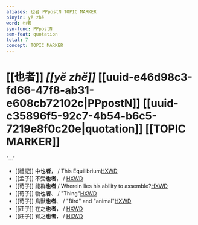 ```yaml
---
aliases: 也者 PPpostN TOPIC MARKER
pinyin: yě zhě
word: 也者
syn-func: PPpostN
sem-feat: quotation
total: 7
concept: TOPIC MARKER 
---
```

# [[也者]] *[[yě zhě]]*  [[uuid-e46d98c3-fd66-47f8-ab31-e608cb72102c|PPpostN]] [[uuid-c35896f5-92c7-4b54-b6c5-7219e8f0c20e|quotation]] [[TOPIC MARKER]]
"..."
 - [[禮記]] 中**也者**，
                     / This Equilibrium[HXWD](https://hxwd.org/textview.html?location=KR1d0052_tls_032-1a.18)
 - [[孟子]] 不受**也者**，
                     / [HXWD](https://hxwd.org/textview.html?location=KR1h0001_tls_003-41a.17)
 - [[荀子]] 能群**也者** / Wherein lies his ability to assemble?[HXWD](https://hxwd.org/textview.html?location=KR3a0002_tls_012-6a.9)
 - [[荀子]] 物**也者**、 / "Thing"[HXWD](https://hxwd.org/textview.html?location=KR3a0002_tls_022-4a.16)
 - [[荀子]] 鳥獸**也者**、 / "Bird" and "animal"[HXWD](https://hxwd.org/textview.html?location=KR3a0002_tls_022-4a.23)
 - [[莊子]] 在之**也者**，
                     / [HXWD](https://hxwd.org/textview.html?location=KR5c0126_tls_011-1a.5)
 - [[莊子]] 宥之**也者**，
                     / [HXWD](https://hxwd.org/textview.html?location=KR5c0126_tls_011-1a.7)